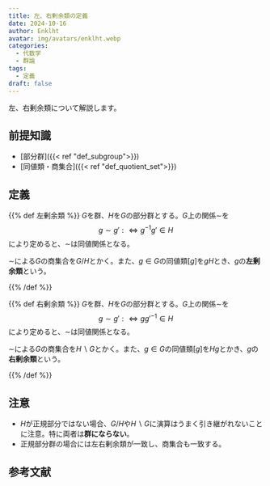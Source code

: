 ```yaml
---
title: 左、右剰余類の定義
date: 2024-10-16
author: Enklht
avatar: img/avatars/enklht.webp
categories:
  - 代数学
  - 群論
tags:
  - 定義
draft: false
---
```


左、右剰余類について解説します。

<!--more-->

## 前提知識

- [部分群]({{< ref "def_subgroup">}})
- [同値類・商集合]({{< ref "def_quotient_set">}})

## 定義

{{% def 左剰余類 %}}
$G$を群、$H$を$G$の部分群とする。$G$上の関係$\sim$を
$$g \sim g' :\iff g^{-1}g' \in H$$
により定めると、$\sim$は同値関係となる。

$\sim$による$G$の商集合を$G/H$とかく。また、$g\in G$の同値類$[g]$を$gH$とき、$g$の**左剰余類**という。

{{% /def %}}

{{% def 右剰余類 %}}
$G$を群、$H$を$G$の部分群とする。$G$上の関係$\sim$を
$$g \sim g' :\iff gg'^{-1} \in H$$
により定めると、$\sim$は同値関係となる。

$\sim$による$G$の商集合を$H\backslash G$とかく。また、$g\in G$の同値類$[g]$を$Hg$とかき、$g$の**右剰余類**という。

{{% /def %}}

## 注意

- $H$が正規部分ではない場合、$G/H$や$H \backslash G$に演算はうまく引き継がれないことに注意。特に両者は**群にならない**。
- 正規部分群の場合には左右剰余類が一致し、商集合も一致する。

## 参考文献

